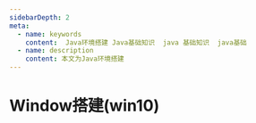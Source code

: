 ```yaml
---
sidebarDepth: 2
meta:
  - name: keywords
    content:  Java环境搭建 Java基础知识  java 基础知识  java基础
  - name: description
    content: 本文为Java环境搭建
---
```


# Window搭建(win10)

